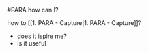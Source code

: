 #PARA
how can I?

how to [[1. PARA - Capture|1. PARA - Capture]]?
- does it ispire me?
- is it useful